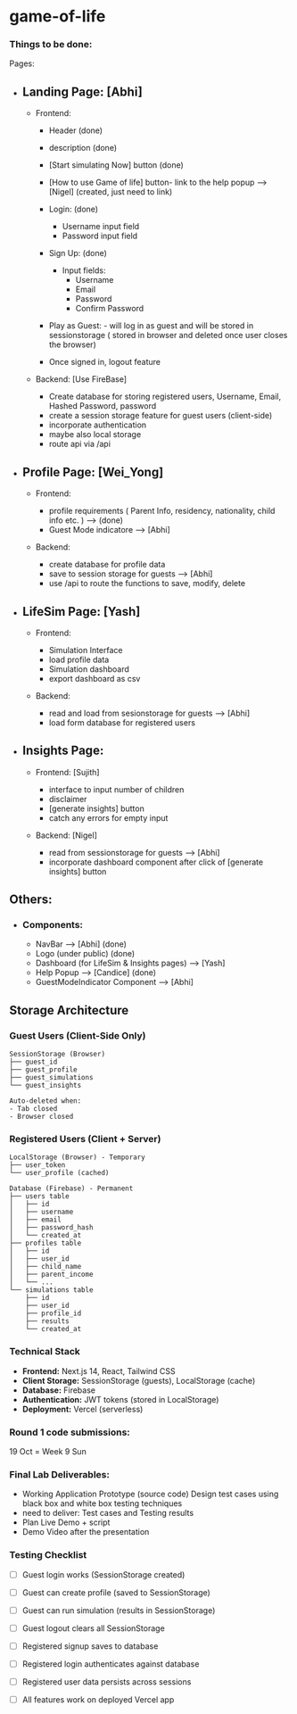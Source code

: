 # game-of-life

### Things to be done: 

Pages: 


- ## Landing Page: [Abhi]

    - Frontend: 
        - Header (done)
        - description (done)
        - [Start simulating Now] button (done) 
        - [How to use Game of life] button- link to the help popup --> [Nigel] (created, just need to link)


        - Login: (done)
            - Username input field 
            - Password input field

        - Sign Up: (done)
            - Input fields: 
                - Username
                - Email
                - Password
                - Confirm Password

        - Play as Guest: 
                - will log in as guest and will be stored in sessionstorage ( stored in browser and deleted once user closes the browser)

        - Once signed in, logout feature 


    - Backend: 
        [Use FireBase]
        - Create database for storing registered users, Username, Email, Hashed Password, password  
        - create a session storage feature for guest users (client-side)
        - incorporate authentication 
        -  maybe also local storage 
        - route api via /api 
        



- ## Profile Page: [Wei_Yong]

    - Frontend: 
        - profile requirements ( Parent Info, residency, nationality, child info etc. ) --> (done)
        - Guest Mode indicatore --> [Abhi]
        

    - Backend: 
        - create database for profile data 
        - save to session storage for guests --> [Abhi]
        - use /api to route the functions to save, modify, delete  

- ## LifeSim Page: [Yash]

    - Frontend: 
        - Simulation Interface
        - load profile data 
        - Simulation dashboard 
        - export dashboard as csv 

    - Backend: 
        - read and load from sesionstorage for guests --> [Abhi] 
        - load form database for registered users 
        


- ## Insights Page: 

    - Frontend: [Sujith]
        -  interface to input number of children 
        - disclaimer 
        - [generate insights] button 
        -  catch any errors for empty input 
        


    - Backend: [Nigel]
        - read from sessionstorage for guests --> [Abhi]
        - incorporate dashboard component after click of [generate insights] button 



## Others: 
- ### Components: 

    - NavBar --> [Abhi] (done) 
    - Logo (under public) (done)
    - Dashboard (for LifeSim & Insights pages) --> [Yash]
    - Help Popup --> [Candice] (done)
    - GuestModeIndicator Component --> [Abhi]


## Storage Architecture

### Guest Users (Client-Side Only)
```
SessionStorage (Browser)
├── guest_id
├── guest_profile
├── guest_simulations
└── guest_insights

Auto-deleted when:
- Tab closed
- Browser closed
```

### Registered Users (Client + Server)
```
LocalStorage (Browser) - Temporary
├── user_token
└── user_profile (cached)

Database (Firebase) - Permanent
├── users table
│   ├── id
│   ├── username
│   ├── email
│   ├── password_hash
│   └── created_at
├── profiles table
│   ├── id
│   ├── user_id
│   ├── child_name
│   ├── parent_income
│   └── ...
└── simulations table
    ├── id
    ├── user_id
    ├── profile_id
    ├── results
    └── created_at
```


### Technical Stack

- **Frontend:** Next.js 14, React, Tailwind CSS
- **Client Storage:** SessionStorage (guests), LocalStorage (cache)
- **Database:** Firebase
- **Authentication:** JWT tokens (stored in LocalStorage)
- **Deployment:** Vercel (serverless)




### Round 1 code submissions: 
19 Oct = Week 9 Sun 



### Final Lab Deliverables: 

- Working Application Prototype (source code)
 Design test cases using black box and white box testing techniques
- need to deliver: Test cases and Testing results 
- Plan Live Demo + script
- Demo Video after the presentation 




### Testing Checklist

- [ ] Guest login works (SessionStorage created)
- [ ] Guest can create profile (saved to SessionStorage)
- [ ] Guest can run simulation (results in SessionStorage)
- [ ] Guest logout clears all SessionStorage
- [ ] Registered signup saves to database
- [ ] Registered login authenticates against database
- [ ] Registered user data persists across sessions
- [ ] All features work on deployed Vercel app







